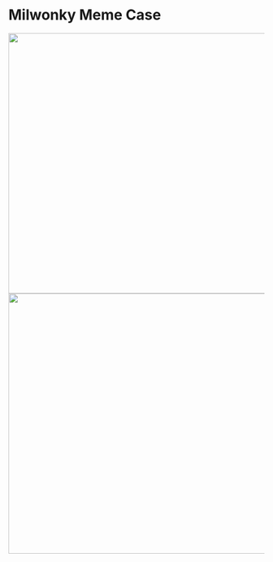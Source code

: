 
# Milwonky Meme Case

<p align="center">
<img height="512" src="https://github.com/EddieAbbondanzio/3d-prints/blob/main/milwonky-meme-case/imgs/interior.jpg">
<img height="512" src="https://github.com/EddieAbbondanzio/3d-prints/blob/main/milwonky-meme-case/imgs/exterior.jpg">
</p>
